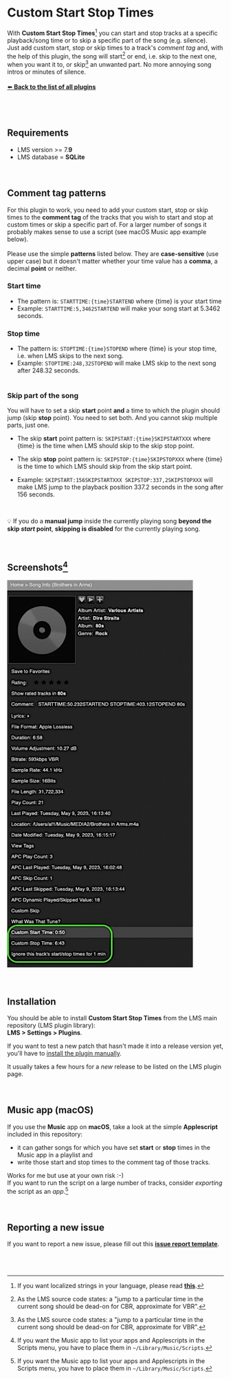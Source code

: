 Custom Start Stop Times
====

With **Custom Start Stop Times**[^1] you can start and stop tracks at a specific playback/song time or to skip a specific part of the song (e.g. silence).<br>Just add custom start, stop or skip times to a track's *comment tag* and, with the help of this plugin, the song will start[^2] or end, i.e. skip to the next one, when you want it to, or skip[^2] an unwanted part. No more annoying song intros or minutes of silence.
<br><br>
[⬅️ **Back to the list of all plugins**](https://github.com/AF-1/)
<br><br><br><br>

## Requirements

- LMS version >= 7.**9**
- LMS database = **SQLite**
<br><br><br>


## Comment tag patterns

For this plugin to work, you need to add your custom start, stop or skip times to the **comment tag** of the tracks that you wish to start and stop at custom times or skip a specific part of. For a larger number of songs it probably makes sense to use a script (see macOS Music app example below).<br><br>
Please use the simple **patterns** listed below. They are **case-sensitive** (use upper case) but it doesn't matter whether your time value has a **comma**, a decimal **point** or neither.<br>

### Start time
- The pattern is: `STARTTIME:{time}STARTEND` where {time} is your start time
- Example: `STARTTIME:5,3462STARTEND` will make your song start at 5.3462 seconds.

### Stop time
- The pattern is: `STOPTIME:{time}STOPEND` where {time} is your stop time, i.e. when LMS skips to the next song.
- Example: `STOPTIME:248,32STOPEND` will make LMS skip to the next song after 248.32 seconds.
<br><br>

### Skip part of the song
You will have to set a skip **start** point **and** a time to which the plugin should jump (skip **stop** point). You need to set both. And you cannot skip multiple parts, just one.
- The skip **start** point pattern is: `SKIPSTART:{time}SKIPSTARTXXX` where {time} is the time when LMS should skip to the skip stop point.

- The skip **stop** point pattern is: `SKIPSTOP:{time}SKIPSTOPXXX` where {time} is the time to which LMS should skip from the skip start point.

- Example: `SKIPSTART:156SKIPSTARTXXX SKIPSTOP:337,2SKIPSTOPXXX` will make LMS jump to the playback position 337.2 seconds in the song after 156 seconds.
<br>

💡 If you do a **manual jump** inside the currently playing song **beyond the skip *start* point**, **skipping is disabled** for the currently playing song.
<br><br><br>

## Screenshots[^3]
<img src="screenshots/csst.gif" height=900>
<br><br><br>


## Installation

You should be able to install **Custom Start Stop Times** from the LMS main repository (LMS plugin library):<br>**LMS > Settings > Plugins**.<br>

If you want to test a new patch that hasn't made it into a release version yet, you'll have to [install the plugin manually](https://github.com/AF-1/sobras/wiki/Manual-installation-of-LMS-plugins).

It usually takes a few hours for a *new* release to be listed on the LMS plugin page.
<br><br><br>


## Music app (macOS)
If you use the **Music** app on **macOS**, take a look at the simple **Applescript** included in this repository:<br>
- it can gather songs for which you have set **start** or **stop** times in the Music app in a playlist and
- write those start and stop times to the comment tag of those tracks.

Works for me but use at your own risk :-)<br>
If you want to run the script on a large number of tracks, consider *exporting* the script as an *app*.[^3]
<br><br><br>

[^3]: If you want the Music app to list your apps and Applescripts in the Scripts menu, you have to place them in `~/Library/Music/Scripts`.


## Reporting a new issue

If you want to report a new issue, please fill out this [**issue report template**](https://github.com/AF-1/lms-customstartstoptimes/issues/new?template=bug_report.md&title=%5BISSUE%5D+).
<br><br><br><br>

[^1]:If you want localized strings in your language, please read <a href="https://github.com/AF-1/sobras/wiki/Adding-localization-to-LMS-plugins"><b>this</b></a>.
[^2]:As the LMS source code states: a "jump to a particular time in the current song should be dead-on for CBR, approximate for VBR".
[^3]: The screenshots might not correspond to the current UI in every detail.
